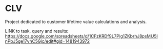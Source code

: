 # CLV
Project dedicated to customer lifetime value calculations and analysis. 

LINK to task, query and results: https://docs.google.com/spreadsheets/d/1CFzKRDf9L7Plg1ZKbrhJ8psMU5InPbJ5ge17vhC5Gjc/edit#gid=1481943972
